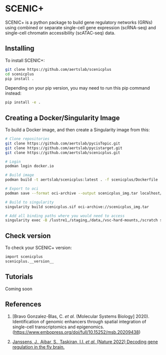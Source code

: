 # SCENIC+

SCENIC+ is a python package to build gene regulatory networks (GRNs) using combined or separate single-cell gene expression (scRNA-seq) and single-cell chromatin accessibility (scATAC-seq) data.

## Installing

To install SCENIC+:

```bash
git clone https://github.com/aertslab/scenicplus
cd scenicplus
pip install .
```

Depending on your pip version, you may need to run this pip command instead:

```bash
pip install -e .
```

## Creating a Docker/Singularity Image

To build a Docker image, and then create a Singularity image from this:

```bash
# Clone repositories 
git clone https://github.com/aertslab/pycisTopic.git
git clone https://github.com/aertslab/pycistarget.git
git clone https://github.com/aertslab/scenicplus.git

# Login
podman login docker.io

# Build image
podman build -t aertslab/scenicplus:latest . -f scenicplus/Dockerfile

# Export to oci 
podman save --format oci-archive --output scenicplus_img.tar localhost/aertslab/scenicplus

# Build to singularity
singularity build scenicplus.sif oci-archive://scenicplus_img.tar

# Add all binding paths where you would need to access
singularity exec -B /lustre1,/staging,/data,/vsc-hard-mounts,/scratch scenicplus.sif ipython3
```

## Check version

To check your SCENIC+ version:

```bash
import scenicplus
scenicplus.__version__
```

## Tutorials

Coming soon


## References
1. [Bravo Gonzalez-Blas, C. *et al.* (Molecular Systems Biology] 2020). Identification of genomic enhancers through spatial integration of single-cell transcriptomics and epigenomics. (https://www.embopress.org/doi/full/10.15252/msb.20209438)

2. [Janssens, J., Aibar, S., Taskiran, I.I. *et al.* (Nature 2022) Decoding gene regulation in the fly brain.](https://www.nature.com/articles/s41586-021-04262-z)
